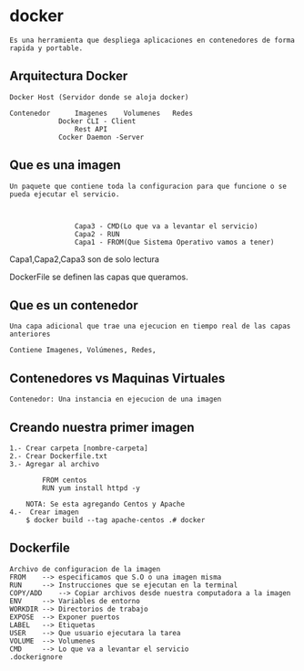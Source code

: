 # docker
    Es una herramienta que despliega aplicaciones en contenedores de forma rapida y portable.

## Arquitectura Docker
    Docker Host (Servidor donde se aloja docker)

    Contenedor      Imagenes    Volumenes   Redes
                Docker CLI - Client
                    Rest API
                Cocker Daemon -Server

## Que es una imagen
    Un paquete que contiene toda la configuracion para que funcione o se pueda ejecutar el servicio.



                    Capa3 - CMD(Lo que va a levantar el servicio)
                    Capa2 - RUN
                    Capa1 - FROM(Que Sistema Operativo vamos a tener)

Capa1,Capa2,Capa3 son de solo lectura

DockerFile se definen las capas que queramos.

## Que es un contenedor
    Una capa adicional que trae una ejecucion en tiempo real de las capas anteriores

    Contiene Imagenes, Volúmenes, Redes,

## Contenedores vs Maquinas Virtuales

    Contenedor: Una instancia en ejecucion de una imagen

## Creando nuestra primer imagen
    1.- Crear carpeta [nombre-carpeta]
    2.- Crear Dockerfile.txt
    3.- Agregar al archivo

            FROM centos
            RUN yum install httpd -y

        NOTA: Se esta agregando Centos y Apache
    4.-  Crear imagen
        $ docker build --tag apache-centos .# docker


## Dockerfile
    Archivo de configuracion de la imagen
    FROM    --> especificamos que S.O o una imagen misma
    RUN     --> Instrucciones que se ejecutan en la terminal
    COPY/ADD    --> Copiar archivos desde nuestra computadora a la imagen
    ENV     --> Variables de entorno
    WORKDIR --> Directorios de trabajo
    EXPOSE  --> Exponer puertos
    LABEL   --> Etiquetas
    USER    --> Que usuario ejecutara la tarea
    VOLUME  --> Volumenes
    CMD     --> Lo que va a levantar el servicio
    .dockerignore



